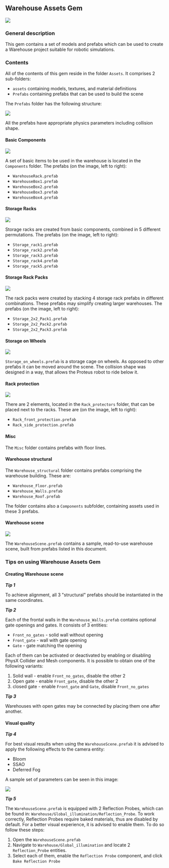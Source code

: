 ## Warehouse Assets Gem ##

![](docs/images/WarehouseGem.png)

### General description ###

This gem contains a set of models and prefabs which can be used to create a Warehouse project suitable for robotic simulations.

### Contents ###

All of the contents of this gem reside in the folder `Assets`. It comprises 2 sub-folders:

- `assets` containing models, textures, and material definitions
- `Prefabs` containing prefabs that can be used to build the scene

The `Prefabs` folder has the following structure:

![](docs/images/PrefabsFolder.png)

All the prefabs have appropriate physics parameters including collision shape.

#### Basic Components ####

![](docs/images/Components.png)

A set of basic items to be used in the warehouse is located in the `Components` folder. The prefabs (on the image, left to right): 

- `WarehouseRack.prefab` 
- `WarehouseBox1.prefab` 
- `WarehouseBox2.prefab`
- `WarehouseBox3.prefab`
- `WarehouseBox4.prefab`

#### Storage Racks ####

![](docs/images/StorageRacks.png)

Storage racks are created from basic components, combined in 5 different permutations. The prefabs (on the image, left to right): 

- `Storage_rack1.prefab`
- `Storage_rack2.prefab`
- `Storage_rack3.prefab`
- `Storage_rack4.prefab`
- `Storage_rack5.prefab`

#### Storage Rack Packs ####

![](docs/images/StorageRackPacks.png)

The rack packs were created by stacking 4 storage rack prefabs in different combinations. These prefabs may simplify creating larger warehouses. The prefabs (on the image, left to right): 

- `Storage_2x2_Pack1.prefab`
- `Storage_2x2_Pack2.prefab`
- `Storage_2x2_Pack3.prefab`

#### Storage on Wheels ####

![](docs/images/StorageOnWheels.png)

`Storage_on_wheels.prefab` is a storage cage on wheels. As opposed to other prefabs it can be moved around the scene. The collision shape was designed in a way, that allows the Proteus robot to ride below it.

#### Rack protection ####

![](docs/images/RackProtection.png)

There are 2 elements, located in the `Rack_protectors` folder, that can be placed next to the racks. These are (on the image, left to right):

- `Rack_front_protection.prefab`
- `Rack_side_protection.prefab`

#### Misc ####

The `Misc` folder contains prefabs with floor lines.

#### Warehouse structural ####

The `Warehouse_structural` folder contains prefabs comprising the warehouse building. These are:

- `Warehouse_Floor.prefab`
- `Warehouse_Walls.prefab`
- `Warehouse_Roof.prefab`

The folder contains also a `Components` subfolder, containing assets used in these 3 prefabs.

#### Warehouse scene ####

![](docs/images/WarehouseScene.png)

The `WarehouseScene.prefab` contains a sample, read-to-use warehouse scene, built from prefabs listed in this document.

### Tips on using Warehouse Assets Gem ###

#### Creating Warehouse scene ####

***Tip 1***

To achieve alignment, all 3 "structural" prefabs should be instantiated in the same coordinates.

***Tip 2***

Each of the frontal walls in the `Warehouse_Walls.prefab` contains optional gate openings and gates. It consists of 3 entities:

- `Front_no_gates` - solid wall without opening
- `Front_gate` - wall with gate opening
- `Gate` - gate matching the opening

Each of them can be activated or deactivated by enabling or disabling PhysX Collider and Mesh components. It is possible to obtain one of the following variants:

1. Solid wall - enable `Front_no_gates`, disable the other 2
2. Open gate - enable `Front_gate`, disable the other 2
3. closed gate - enable `Front_gate` and `Gate`, disable `Front_no_gates`

***Tip 3***

Warehouses with open gates may be connected by placing them one after another.

#### Visual quality ####

***Tip 4***

For best visual results when using the `WarehouseScene.prefab` it is advised to apply the following effects to the camera entity:

- Bloom
- SSAO
- Deferred Fog

A sample set of parameters can be seen in this image:

![](docs/images/CameraSettings.png)

***Tip 5***

The `WarehouseScene.prefab` is equipped with 2 Reflection Probes, which can be found in: `Warehouse/Global_illumination/Reflection_Probe`. To work correctly, Reflection Probes require baked materials, thus are disabled by default. For a better visual experience, it is advised to enable them. To do so follow these steps:

1. Open the `WarehouseScene.prefab`
2. Navigate to `Warehouse/Global_illumination` and locate 2 `Reflection_Probe` entities.
3. Select each of them, enable the `Reflection Probe` component, and click `Bake Reflection Probe`

